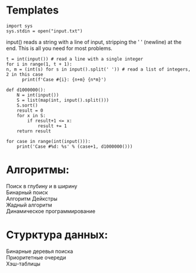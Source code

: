 # Templates

```
import sys
sys.stdin = open("input.txt")
```


input() reads a string with a line of input, stripping the ' ' (newline) at the end.
This is all you need for most problems.
```commandline
t = int(input()) # read a line with a single integer  
for i in range(1, t + 1):
n, m = (int(s) for s in input().split(' ')) # read a list of integers, 2 in this case  
      print(f'Case #{i}: {n+m} {n*m}')  
```

```commandline
def d1000000():  
    N = int(input())  
    S = list(map(int, input().split()))  
    S.sort()  
    result = 0  
    for x in S:  
        if result+1 <= x:  
            result += 1  
    return result  

for case in range(int(input())):  
    print('Case #%d: %s' % (case+1, d1000000()))
```
# Алгоритмы:
Поиск в глубину и в ширину  
Бинарный поиск  
Алгоритм Дейкстры  
Жадный алгоритм   
Динамическое программирование  

# Стурктура данных:
Бинарные деревья поиска  
Приоритетные очереди  
Хэш-таблицы  
